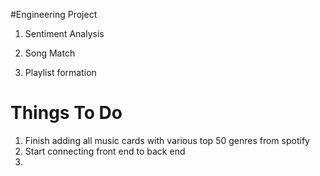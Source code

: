 

#Engineering Project

1. Sentiment Analysis

2. Song Match

3. Playlist formation

Things To Do 
==============================
1. Finish adding all music cards with various top 50 genres from spotify
2. Start connecting front end to back end
3. 

